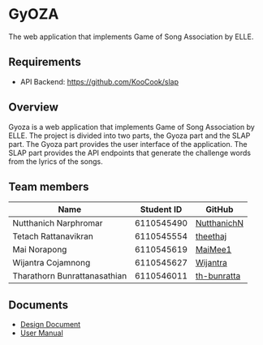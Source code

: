 # GyOZA

The web application that implements Game of Song Association by ELLE.

## Requirements

- API Backend: https://github.com/KooCook/slap

## Overview

Gyoza is a web application that implements Game of Song Association by ELLE. The project is divided into two parts, the Gyoza part and the SLAP part. The Gyoza part provides the user interface of the application. The SLAP part provides the API endpoints that generate the challenge words from the lyrics of the songs.

## Team members

| Name                         | Student ID | GitHub                                        |
|------------------------------|------------|-----------------------------------------------|
| Nutthanich Narphromar        | 6110545490 | [NutthanichN](https://github.com/NutthanichN) |
| Tetach Rattanavikran         | 6110545554 | [theethaj](https://github.com/theethaj)       |
| Mai Norapong                 | 6110545619 | [MaiMee1](https://github.com/MaiMee1)         |
| Wijantra Cojamnong           | 6110545627 | [Wijantra](https://github.com/Wijantra)       |
| Tharathorn Bunrattanasathian | 6110546011 | [th-bunratta](https://github.com/th-bunratta) |

## Documents
- [Design Document](https://docs.google.com/document/d/1BmOG5U2i_pK35sIegfBdnq91SZHEfo-KXHYn29Cmlq0/edit?usp=sharing)
- [User Manual](https://docs.google.com/document/d/1rbnwyKtlv4f-u44C6UFbbYm4q8dsNZWO3gnQBGK1QH8/edit?usp=sharing)
